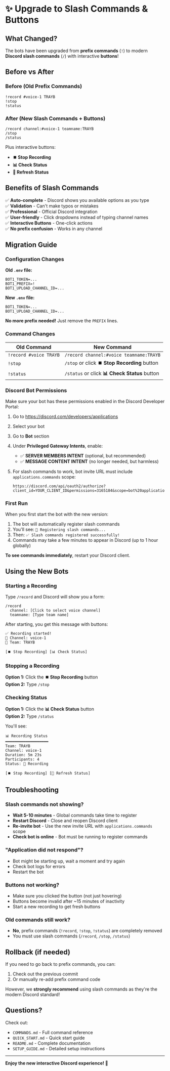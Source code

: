 # ✨ Upgrade to Slash Commands & Buttons

## What Changed?

The bots have been upgraded from **prefix commands** (`!`) to modern **Discord slash commands** (`/`) with interactive **buttons**!

## Before vs After

### Before (Old Prefix Commands)
```
!record #voice-1 TRAYB
!stop
!status
```

### After (New Slash Commands + Buttons)
```
/record channel:#voice-1 teamname:TRAYB
/stop
/status
```

Plus interactive buttons:
- **⏹️ Stop Recording**
- **📊 Check Status**
- **🔄 Refresh Status**

## Benefits of Slash Commands

✅ **Auto-complete** - Discord shows you available options as you type  
✅ **Validation** - Can't make typos or mistakes  
✅ **Professional** - Official Discord integration  
✅ **User-friendly** - Click dropdowns instead of typing channel names  
✅ **Interactive Buttons** - One-click actions  
✅ **No prefix confusion** - Works in any channel  

## Migration Guide

### Configuration Changes

**Old `.env` file:**
```env
BOT1_TOKEN=...
BOT1_PREFIX=!
BOT1_UPLOAD_CHANNEL_ID=...
```

**New `.env` file:**
```env
BOT1_TOKEN=...
BOT1_UPLOAD_CHANNEL_ID=...
```

**No more prefix needed!** Just remove the `PREFIX` lines.

### Command Changes

| Old Command | New Command |
|-------------|-------------|
| `!record #voice TRAYB` | `/record channel:#voice teamname:TRAYB` |
| `!stop` | `/stop` or click **⏹️ Stop Recording** button |
| `!status` | `/status` or click **📊 Check Status** button |

### Discord Bot Permissions

Make sure your bot has these permissions enabled in the Discord Developer Portal:

1. Go to https://discord.com/developers/applications
2. Select your bot
3. Go to **Bot** section
4. Under **Privileged Gateway Intents**, enable:
   - ✅ **SERVER MEMBERS INTENT** (optional, but recommended)
   - ✅ **MESSAGE CONTENT INTENT** (no longer needed, but harmless)

5. For slash commands to work, bot invite URL must include `applications.commands` scope:
   ```
   https://discord.com/api/oauth2/authorize?client_id=YOUR_CLIENT_ID&permissions=3165184&scope=bot%20applications.commands
   ```

### First Run

When you first start the bot with the new version:

1. The bot will automatically register slash commands
2. You'll see: `🔄 Registering slash commands...`
3. Then: `✅ Slash commands registered successfully!`
4. Commands may take a few minutes to appear in Discord (up to 1 hour globally)

**To see commands immediately**, restart your Discord client.

## Using the New Bots

### Starting a Recording

Type `/record` and Discord will show you a form:

```
/record
  channel: [Click to select voice channel]
  teamname: [Type team name]
```

After starting, you get this message with buttons:

```
✅ Recording started!
📍 Channel: voice-1
👥 Team: TRAYB

[⏹️ Stop Recording] [📊 Check Status]
```

### Stopping a Recording

**Option 1:** Click the **⏹️ Stop Recording** button  
**Option 2:** Type `/stop`

### Checking Status

**Option 1:** Click the **📊 Check Status** button  
**Option 2:** Type `/status`

You'll see:
```
📊 Recording Status
━━━━━━━━━━━━━━━━━━━
Team: TRAYB
Channel: voice-1
Duration: 5m 23s
Participants: 4
Status: 🔴 Recording

[⏹️ Stop Recording] [🔄 Refresh Status]
```

## Troubleshooting

### Slash commands not showing?
- **Wait 5-10 minutes** - Global commands take time to register
- **Restart Discord** - Close and reopen Discord client
- **Re-invite bot** - Use the new invite URL with `applications.commands` scope
- **Check bot is online** - Bot must be running to register commands

### "Application did not respond"?
- Bot might be starting up, wait a moment and try again
- Check bot logs for errors
- Restart the bot

### Buttons not working?
- Make sure you clicked the button (not just hovering)
- Buttons become invalid after ~15 minutes of inactivity
- Start a new recording to get fresh buttons

### Old commands still work?
- **No**, prefix commands (`!record`, `!stop`, `!status`) are completely removed
- You must use slash commands (`/record`, `/stop`, `/status`)

## Rollback (if needed)

If you need to go back to prefix commands, you can:

1. Check out the previous commit
2. Or manually re-add prefix command code

However, we **strongly recommend** using slash commands as they're the modern Discord standard!

## Questions?

Check out:
- `COMMANDS.md` - Full command reference
- `QUICK_START.md` - Quick start guide
- `README.md` - Complete documentation
- `SETUP_GUIDE.md` - Detailed setup instructions

---

**Enjoy the new interactive Discord experience! 🎉**


